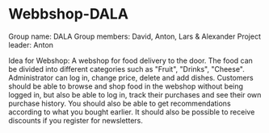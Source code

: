 ﻿# Webbshop-DALA

Group name: DALA
Group members: David, Anton, Lars & Alexander
Project leader: Anton

Idea for Webshop: A webshop for food delivery to the door. The food can be divided into different categories such as "Fruit", "Drinks", "Cheese". Administrator can log in, change price, delete and add dishes. Customers should be able to browse and shop food in the webshop without being logged in, but also be able to log in, track their purchases and see their own purchase history. You should also be able to get recommendations according to what you bought earlier. It should also be possible to receive discounts if you register for newsletters.
